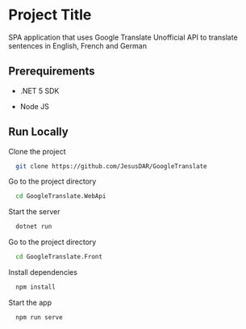 
# Project Title

SPA application that uses Google Translate Unofficial API to translate sentences in English, French and German





## Prerequirements

* .NET 5 SDK

* Node JS
## Run Locally

Clone the project

```bash
  git clone https://github.com/JesusDAR/GoogleTranslate
```

Go to the project directory

```bash
  cd GoogleTranslate.WebApi
```

Start the server

```bash
  dotnet run
```

Go to the project directory

```bash
  cd GoogleTranslate.Front
```

Install dependencies

```bash
  npm install
```

Start the app

```bash
  npm run serve
```



